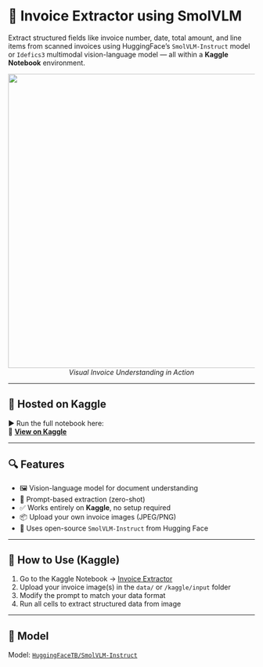 # 🧾 Invoice Extractor using SmolVLM 

Extract structured fields like invoice number, date, total amount, and line items from scanned invoices using HuggingFace’s `SmolVLM-Instruct` model or `Idefics3` multimodal vision-language model — all within a **Kaggle Notebook** environment.

<p align="center">
  <img src="examples/sample_invoice.jpg" width="600"><br>
  <em>Visual Invoice Understanding in Action</em>
</p>

---

## 📍 Hosted on Kaggle

▶️ Run the full notebook here:  
🔗 **[View on Kaggle](https://www.kaggle.com/code/aryanmudgal03/invoice-extractor)**

---

## 🔍 Features

- 🖼️ Vision-language model for document understanding
- 🧾 Prompt-based extraction (zero-shot)
- ✅ Works entirely on **Kaggle**, no setup required
- 📦 Upload your own invoice images (JPEG/PNG)
- 🧠 Uses open-source `SmolVLM-Instruct` from Hugging Face

---

## 📁 How to Use (Kaggle)

1. Go to the Kaggle Notebook → [Invoice Extractor](https://www.kaggle.com/code/aryanmudgal03/invoice-extractor)
2. Upload your invoice image(s) in the `data/` or `/kaggle/input` folder
3. Modify the prompt to match your data format
4. Run all cells to extract structured data from image

---

## 🧠 Model 

Model: [`HuggingFaceTB/SmolVLM-Instruct`](https://huggingface.co/HuggingFaceTB/SmolVLM-Instruct)


